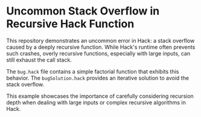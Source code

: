 # Uncommon Stack Overflow in Recursive Hack Function

This repository demonstrates an uncommon error in Hack: a stack overflow caused by a deeply recursive function. While Hack's runtime often prevents such crashes, overly recursive functions, especially with large inputs, can still exhaust the call stack.

The `bug.hack` file contains a simple factorial function that exhibits this behavior. The `bugSolution.hack` provides an iterative solution to avoid the stack overflow.

This example showcases the importance of carefully considering recursion depth when dealing with large inputs or complex recursive algorithms in Hack.